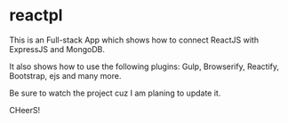 # reactpl

This is an Full-stack App which shows how to connect ReactJS with ExpressJS and MongoDB.

It also shows how to use the following plugins: Gulp, Browserify, Reactify, Bootstrap, ejs and many more.

Be sure to watch the project cuz I am planing to update it.

CHeerS!
